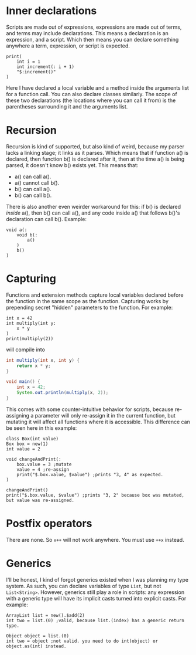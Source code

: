 # Inner declarations

Scripts are made out of expressions, expressions are made out of terms, and terms may include declarations. This means a declaration is an expression, and a script. Which then means you can declare something anywhere a term, expression, or script is expected.
```
print(
	int i = 1
	int increment(: i + 1)
	"$:increment()"
)
```
Here I have declared a local variable and a method inside the arguments list for a function call. You can also declare classes similarly. The scope of these two declarations (the locations where you can call it from) is the parentheses surrounding it and the arguments list.

# Recursion

Recursion is kind of supported, but also kind of weird, because my parser lacks a linking stage; it links as it parses. Which means that if function a() is declared, then function b() is declared after it, then at the time a() is being parsed, it doesn't know b() exists yet. This means that:
* a() can call a().
* a() cannot call b().
* b() can call a().
* b() can call b().

There is also another even weirder workaround for this: if b() is declared *inside* a(), then b() can call a(), and any code inside a() that follows b()'s declaration can call b(). Example:
```
void a(:
	void b(:
		a()
	)
	b()
)
```

# Capturing

Functions and extension methods capture local variables declared before the function in the same scope as the function. Capturing works by prepending secret "hidden" parameters to the function. For example:
```
int x = 42
int multiply(int y:
	x * y
)
print(multiply(2))
```
will compile into
```java
int multiply(int x, int y) {
	return x * y;
}

void main() {
	int x = 42;
	System.out.println(multiply(x, 2));
}
```
This comes with some counter-intuitive behavior for scripts, because re-assigning a parameter will only re-assign it in the current function, but mutating it will affect all functions where it is accessible. This difference can be seen here in this example:
```
class Box(int value)
Box box = new(1)
int value = 2

void changeAndPrint(:
	box.value = 3 ;mutate
	value = 4 ;re-assign
	print("$.box.value, $value") ;prints "3, 4" as expected.
)

changeAndPrint()
print("$.box.value, $value") ;prints "3, 2" because box was mutated, but value was re-assigned.
```

# Postfix operators

There are none. So `x++` will not work anywhere. You must use `++x` instead.

# Generics

I'll be honest, I kind of forgot generics existed when I was planning my type system. As such, you can declare variables of type `List`, but not `List<String>`. However, generics still play a role in scripts: any expression with a generic type will have its implicit casts turned into explicit casts. For example:
```
ArrayList list = new().$add(2)
int two = list.(0) ;valid, because list.(index) has a generic return type.

Object object = list.(0)
int two = object ;not valid. you need to do int(object) or object.as(int) instead.
```
